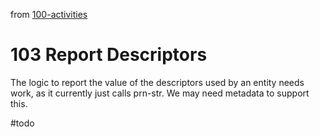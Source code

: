 from [100-activities](activities/100-activities.md)
# 103 Report Descriptors
The logic to report the value of the descriptors used by an entity needs work, as it currently just calls prn-str. We may need metadata to support this.

#todo